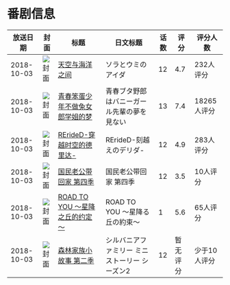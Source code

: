 # 番剧信息

|放送日期|封面|标题|日文标题|话数|评分|评分人数|
|---|---|---|---|---|---|---|
|2018-10-03|![封面](https://lain.bgm.tv/pic/cover/c/e2/20/220658_2rZCV.jpg)|[天空与海洋之间](https://bangumi.tv/subject/220658)|ソラとウミのアイダ|12|4.7|232人评分|
|2018-10-03|![封面](https://lain.bgm.tv/pic/cover/c/b9/45/240038_b5j7g.jpg)|[青春笨蛋少年不做兔女郎学姐的梦](https://bangumi.tv/subject/240038)|青春ブタ野郎はバニーガール先輩の夢を見ない|13|7.4|18265人评分|
|2018-10-03|![封面](https://lain.bgm.tv/pic/cover/c/f0/f0/240800_A39Yx.jpg)|[RErideD-穿越时空的德里达-](https://bangumi.tv/subject/240800)|RErideD-刻越えのデリダ-|12|4.9|283人评分|
|2018-10-03|![封面](https://lain.bgm.tv/pic/cover/c/5b/15/250204_R9Fow.jpg)|[国民老公带回家 第四季](https://bangumi.tv/subject/250204)|国民老公带回家 第四季|12|3.5|10人评分|
|2018-10-03|![封面](https://lain.bgm.tv/pic/cover/c/33/92/262696_hS9A5.jpg)|[ROAD TO YOU ～星降之丘的约定～](https://bangumi.tv/subject/262696)|ROAD TO YOU ～星降る丘の約束～|1|5.6|65人评分|
|2018-10-03|![封面](https://lain.bgm.tv/pic/cover/c/1f/b6/301776_17P1r.jpg)|[森林家族小故事 第二季](https://bangumi.tv/subject/301776)|シルバニアファミリー ミニストーリー シーズン2|12|暂无评分|少于10人评分|
